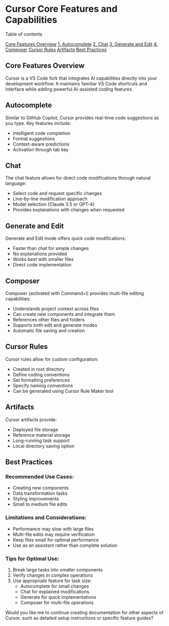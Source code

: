 # Cursor Core Features and Capabilities

Table of contents

[Core Features Overview](#core-features-overview)
[1. Autocomplete](#autocomplete)
[2. Chat](#chat)
[3. Generate and Edit](#generate-and-edit)
[4. Composer](#composer)
[Cursor Rules](#cursor-rules)
[Artifacts](#artifacts)
[Best Practices](#best-practices)

## Core Features Overview

Cursor is a VS Code fork that integrates AI capabilities directly into your development workflow. It maintains familiar VS Code shortcuts and interface while adding powerful AI-assisted coding features.

## Autocomplete

Similar to GitHub Copilot, Cursor provides real-time code suggestions as you type. Key features include:
- Intelligent code completion
- Format suggestions
- Context-aware predictions
- Activation through tab key

## Chat

The chat feature allows for direct code modifications through natural language:
- Select code and request specific changes
- Line-by-line modification approach
- Model selection (Claude 3.5 or GPT-4)
- Provides explanations with changes when requested

## Generate and Edit

Generate and Edit mode offers quick code modifications:
- Faster than chat for simple changes
- No explanations provided
- Works best with smaller files
- Direct code implementation

## Composer

Composer (activated with Command+I) provides multi-file editing capabilities:
- Understands project context across files
- Can create new components and integrate them
- References other files and folders
- Supports both edit and generate modes
- Automatic file saving and creation

## Cursor Rules

Cursor rules allow for custom configuration:
- Created in root directory
- Define coding conventions
- Set formatting preferences
- Specify naming conventions
- Can be generated using Cursor Rule Maker tool

## Artifacts

Cursor artifacts provide:
- Deployed file storage
- Reference material storage
- Long-running task support
- Local directory saving option

## Best Practices

### Recommended Use Cases:
- Creating new components
- Data transformation tasks
- Styling improvements
- Small to medium file edits

### Limitations and Considerations:
- Performance may slow with large files
- Multi-file edits may require verification
- Keep files small for optimal performance
- Use as an assistant rather than complete solution

### Tips for Optimal Use:
1. Break large tasks into smaller components
2. Verify changes in complex operations
3. Use appropriate feature for task size:
   - Autocomplete for small changes
   - Chat for explained modifications
   - Generate for quick implementations
   - Composer for multi-file operations

Would you like me to continue creating documentation for other aspects of Cursor, such as detailed setup instructions or specific feature guides?